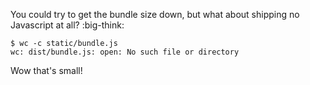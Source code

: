 You could try to get the bundle size down, but what about shipping no Javascript at all? :big-think:

```shell
$ wc -c static/bundle.js
wc: dist/bundle.js: open: No such file or directory
```

Wow that's small!

